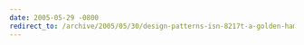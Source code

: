 ```yaml
---
date: 2005-05-29 -0800
redirect_to: /archive/2005/05/30/design-patterns-isn-8217t-a-golden-hammer.aspx/
---
```

